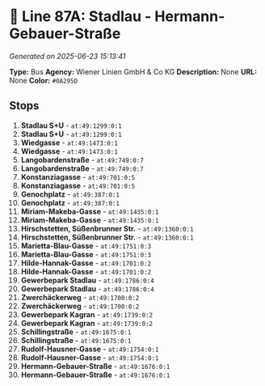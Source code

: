 # 🚌 Line 87A: Stadlau - Hermann-Gebauer-Straße

*Generated on 2025-06-23 15:13:41*

**Type:** Bus
**Agency:** Wiener Linien GmbH & Co KG
**Description:** None
**URL:** None
**Color:** `#0A295D`

## Stops

1. **Stadlau S+U** - `at:49:1299:0:1`
2. **Stadlau S+U** - `at:49:1299:0:1`
3. **Wiedgasse** - `at:49:1473:0:1`
4. **Wiedgasse** - `at:49:1473:0:1`
5. **Langobardenstraße** - `at:49:749:0:7`
6. **Langobardenstraße** - `at:49:749:0:7`
7. **Konstanziagasse** - `at:49:701:0:5`
8. **Konstanziagasse** - `at:49:701:0:5`
9. **Genochplatz** - `at:49:387:0:1`
10. **Genochplatz** - `at:49:387:0:1`
11. **Miriam-Makeba-Gasse** - `at:49:1435:0:1`
12. **Miriam-Makeba-Gasse** - `at:49:1435:0:1`
13. **Hirschstetten, Süßenbrunner Str.** - `at:49:1360:0:1`
14. **Hirschstetten, Süßenbrunner Str.** - `at:49:1360:0:1`
15. **Marietta-Blau-Gasse** - `at:49:1751:0:3`
16. **Marietta-Blau-Gasse** - `at:49:1751:0:3`
17. **Hilde-Hannak-Gasse** - `at:49:1701:0:2`
18. **Hilde-Hannak-Gasse** - `at:49:1701:0:2`
19. **Gewerbepark Stadlau** - `at:49:1786:0:4`
20. **Gewerbepark Stadlau** - `at:49:1786:0:4`
21. **Zwerchäckerweg** - `at:49:1700:0:2`
22. **Zwerchäckerweg** - `at:49:1700:0:2`
23. **Gewerbepark Kagran** - `at:49:1739:0:2`
24. **Gewerbepark Kagran** - `at:49:1739:0:2`
25. **Schillingstraße** - `at:49:1675:0:1`
26. **Schillingstraße** - `at:49:1675:0:1`
27. **Rudolf-Hausner-Gasse** - `at:49:1754:0:1`
28. **Rudolf-Hausner-Gasse** - `at:49:1754:0:1`
29. **Hermann-Gebauer-Straße** - `at:49:1676:0:1`
30. **Hermann-Gebauer-Straße** - `at:49:1676:0:1`